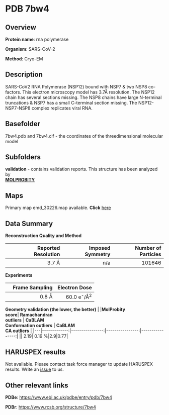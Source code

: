 # PDB 7bw4

## Overview

**Protein name**: rna polymerase

**Organism**: SARS-CoV-2

**Method**: Cryo-EM

## Description

SARS-CoV2 RNA Polymerase (NSP12) bound with NSP7 & two NSP8 co-factors. This electron microscopy model has 3.7Å resolution. The NSP12 chain has several sections missing. The NSP8 chains have large N-terminal truncations & NSP7 has a small C-terminal section missing. The NSP12-NSP7-NSP8 complex replicates viral RNA.

## Basefolder

7bw4.pdb and 7bw4.cif - the coordinates of the threedimensional molecular model

## Subfolders





**validation** - contains validation reports. This structure has been analyzed by <br>  [**MOLPROBITY**](https://github.com/thorn-lab/coronavirus_structural_task_force/tree/master/pdb/rna_polymerase/SARS-CoV-2/7bw4/validation/molprobity)    



## Maps

Primary map emd_30226.map available. **Click** [here](http://ftp.wwpdb.org/pub/emdb/structures/EMD-30226/map/) 

## Data Summary
**Reconstruction Quality and Method**

|   | Reported Resolution | Imposed Symmetry | Number of Particles |
|---|-------------:|----------------:|--------------:|
|   |3.7 Å|n/a|101646|

**Experiments**

|   | Frame Sampling | Electron Dose |
|---|-------------:|----------------:|
|   |0.8 Å|60.0 e<sup>-</sup>/Å<sup>2</sup>|

**Geometry validation (the lower, the better)**
|   |**MolProbity<br>score**| **Ramachandran<br>outliers** | **CaBLAM<br>Conformation outliers** | **CaBLAM<br>CA outliers** |
|---|-------------:|----------------:|----------------:|----------------:|
||  2.19|  0.19 %|2.9|0.77|

## HARUSPEX results

Not available. Please contact task force manager to update HARUSPEX results. Write an [issue](https://github.com/thorn-lab/coronavirus_structural_task_force/issues) to us.

## Other relevant links 
**PDBe**:  https://www.ebi.ac.uk/pdbe/entry/pdb/7bw4
 
**PDBr**: https://www.rcsb.org/structure/7bw4 
